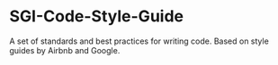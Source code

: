 # SGI-Code-Style-Guide
A set of standards and best practices for writing code. Based on style guides by Airbnb and Google.
